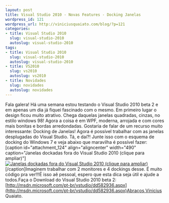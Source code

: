 ```yaml
--- 
layout: post
title: Visual Studio 2010 - Novas Features - Docking Janelas
wordpress_id: 121
wordpress_url: http://viniciusquaiato.com/blog/?p=121
categories: 
- title: Visual Studio 2010
  slug: visual-studio-2010
  autoslug: visual-studio-2010
tags: 
- title: Visual Studio 2010
  slug: visual-studio-2010
  autoslug: visual-studio-2010
- title: VS2010
  slug: vs2010
  autoslug: vs2010
- title: Novidades
  slug: novidades
  autoslug: novidades
---
```

Fala galera! Há uma semana estou testando o Visual Studio 2010 beta 2 e em apenas um dia já fiquei fascinado com o mesmo. Em primeiro lugar o design ficou muito atrativo. Chega daquelas janelas quadradas, cinzas, no estilo windows 98! Agora a coisa é em WPF, moderna, arrojada e com cores mais bonitas e bordas arredondadas. Gostaria de falar de um recurso muito interessante: Docking de Janelas! Agora é possível trabalhar com as janelas desplugadas do Visual Studio. Tá, e daí?! Junte isso com o esquema de docking do Windows 7 e veja abaixo que maravilha é possível fazer:[caption id="attachment_124" align="aligncenter" width="490" caption="Janelas dockadas fora do Visual Studio 2010 (clique para ampliar)"][![Janelas dockadas fora do Visual Studio 2010 (clique para ampliar)](http://viniciusquaiato.com/images_posts/docking_janelas1-1024x639.jpg "Docking Janelas")](http://viniciusquaiato.com/images_posts/docking_janelas1-1024x639.jpg)[/caption]Imaginem trabalhar com 2 monitores e 4 dockings desse. É muito código pra ver!!!É isso aê pessoal, espero que esta dica seja útil e ajude a todos.Faça o Download do Visual Studio 2010 beta 2: [http://msdn.microsoft.com/pt-br/vstudio/dd582936.aspx](http://msdn.microsoft.com/pt-br/vstudio/dd582936.aspx)Abraços,Vinicius Quaiato.

